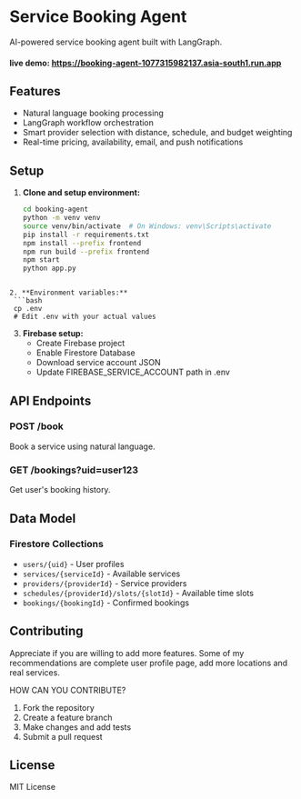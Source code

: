 # Service Booking Agent

AI-powered service booking agent built with LangGraph.

#### live demo: https://booking-agent-1077315982137.asia-south1.run.app

## Features

- Natural language booking processing
- LangGraph workflow orchestration
- Smart provider selection with distance, schedule, and budget weighting
- Real-time pricing, availability, email, and push notifications


## Setup

1. **Clone and setup environment:**
   ```bash
   cd booking-agent
   python -m venv venv
   source venv/bin/activate  # On Windows: venv\Scripts\activate
   pip install -r requirements.txt
   npm install --prefix frontend
   npm run build --prefix frontend
   npm start
   python app.py
  ```

2. **Environment variables:**
   ```bash
   cp .env
   # Edit .env with your actual values
   ```

3. **Firebase setup:**
   - Create Firebase project
   - Enable Firestore Database
   - Download service account JSON
   - Update FIREBASE_SERVICE_ACCOUNT path in .env


## API Endpoints

### POST /book
Book a service using natural language.

### GET /bookings?uid=user123
Get user's booking history.

## Data Model

### Firestore Collections

- `users/{uid}` - User profiles
- `services/{serviceId}` - Available services
- `providers/{providerId}` - Service providers
- `schedules/{providerId}/slots/{slotId}` - Available time slots
- `bookings/{bookingId}` - Confirmed bookings


## Contributing


Appreciate if you are willing to add more features. Some of my recommendations are complete user profile page, add more locations and real services.

HOW CAN YOU CONTRIBUTE?  

1. Fork the repository
2. Create a feature branch
3. Make changes and add tests
4. Submit a pull request

## License
MIT License
